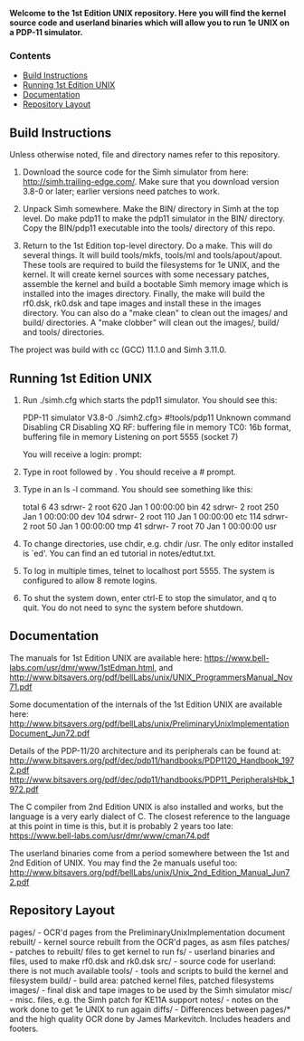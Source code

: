 **Welcome to the 1st Edition UNIX repository. Here you will find the kernel
source code and userland binaries which will allow you to run 1e UNIX on
a PDP-11 simulator.**

### Contents
- [Build Instructions](https://github.com/qrush/unix#Build-Instructions)
- [Running 1st Edition UNIX](https://github.com/qrush/unix#Running-1st-Edition-UNIX)
- [Documentation](https://github.com/qrush/unix#Documentation)
- [Repository Layout](https://github.com/qrush/unix#Repository-Layout)


## Build Instructions
Unless otherwise noted, file and directory names refer to this repository.

1. Download the source code for the Simh simulator from here:
   http://simh.trailing-edge.com/. Make sure that you download
   version 3.8-0 or later; earlier versions need patches to work.

2. Unpack Simh somewhere. Make the BIN/ directory in Simh at the top level.
   Do make pdp11 to make the pdp11 simulator in the BIN/ directory. Copy
   the BIN/pdp11 executable into the tools/ directory of this repo.

3. Return to the 1st Edition top-level directory. Do a make. This will do
   several things.  It will build tools/mkfs, tools/ml and tools/apout/apout.
   These tools are required to build the filesystems for 1e UNIX, and the
   kernel. It will create kernel sources with some necessary patches, assemble
   the kernel and build a bootable Simh memory image which is installed into
   the images directory.  Finally, the make will build the rf0.dsk, rk0.dsk
   and tape images and install these in the images directory. You can also do
   a "make clean" to clean out the images/ and build/ directories. A "make
   clobber" will clean out the images/, build/  and tools/ directories.

The project was build with cc (GCC) 11.1.0 and Simh 3.11.0.

## Running 1st Edition UNIX

1. Run ./simh.cfg which starts the pdp11 simulator. You should see this:

     PDP-11 simulator V3.8-0
     ./simh2.cfg> #!tools/pdp11
     Unknown command
     Disabling CR
     Disabling XQ
     RF: buffering file in memory
     TC0: 16b format, buffering file in memory
     Listening on port 5555 (socket 7)

   You will receive a login: prompt:

2. Type in root followed by <RETURN>. You should receive a # prompt.

3. Type in an ls -l command. You should see something like this:

   total    6
    43 sdrwr-  2 root    620 Jan  1 00:00:00 bin
    42 sdrwr-  2 root    250 Jan  1 00:00:00 dev
   104 sdrwr-  2 root    110 Jan  1 00:00:00 etc
   114 sdrwr-  2 root     50 Jan  1 00:00:00 tmp
    41 sdrwr-  7 root     70 Jan  1 00:00:00 usr

4. To change directories, use chdir, e.g. chdir /usr. The only editor installed
   is `ed'. You can find an ed tutorial in notes/edtut.txt.

5. To log in multiple times, telnet to localhost port 5555.  The system
   is configured to allow 8 remote logins.

6. To shut the system down, enter ctrl-E to stop the simulator, and q to quit.
   You do not need to sync the system before shutdown.

## Documentation

The manuals for 1st Edition UNIX are available here:
https://www.bell-labs.com/usr/dmr/www/1stEdman.html, and
http://www.bitsavers.org/pdf/bellLabs/unix/UNIX_ProgrammersManual_Nov71.pdf

Some documentation of the internals of the 1st Edition UNIX are available here:
http://www.bitsavers.org/pdf/bellLabs/unix/PreliminaryUnixImplementationDocument_Jun72.pdf

Details of the PDP-11/20 architecture and its peripherals can be found at:
http://www.bitsavers.org/pdf/dec/pdp11/handbooks/PDP1120_Handbook_1972.pdf
http://www.bitsavers.org/pdf/dec/pdp11/handbooks/PDP11_PeripheralsHbk_1972.pdf

The C compiler from 2nd Edition UNIX is also installed and works, but the
language is a very early dialect of C. The closest reference to the language
at this point in time is this, but it is probably 2 years too late:
https://www.bell-labs.com/usr/dmr/www/cman74.pdf

The userland binaries come from a period somewhere between the 1st and 2nd
Edition of UNIX. You may find the 2e manuals useful too:
http://www.bitsavers.org/pdf/bellLabs/unix/Unix_2nd_Edition_Manual_Jun72.pdf

## Repository Layout

pages/		- OCR'd pages from the PreliminaryUnixImplementation document
rebuilt/	- kernel source rebuilt from the OCR'd pages, as asm files
patches/	- patches to rebuilt/ files to get kernel to run
fs/		- userland binaries and files, used to make rf0.dsk and rk0.dsk
src/		- source code for userland: there is not much available
tools/		- tools and scripts to build the kernel and filesystem
build/		- build area: patched kernel files, patched filesystems
images/		- final disk and tape images to be used by the Simh simulator
misc/		- misc. files, e.g. the Simh patch for KE11A support
notes/		- notes on the work done to get 1e UNIX to run again
diffs/		- Differences between pages/* and the high quality OCR
                  done by James Markevitch.  Includes headers and footers.
